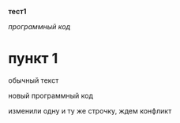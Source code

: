 **тест1**

*программный код*

# пункт 1

обычный текст

новый программный код 

изменили одну и ту же строчку, ждем конфликт